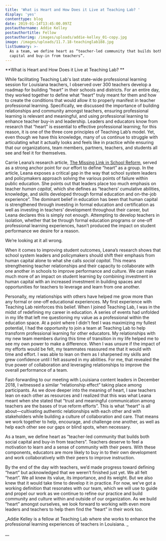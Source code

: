 ```yaml
---
title: 'What is Heart and How Does it Live at Teaching Lab? '
display: 'yes'
contenttype: blog
date: 2019-01-14T13:45:00.097Z
postauthorname: Addie Kelley
postauthortitle: Fellow
postauthorimg: /images/uploads/addie-kelley_01-copy.jpg
image: /images/uploads/11.7.18-teachinglab188.jpg
listSummary: >-
  As a team, we define heart as “teacher-led community that builds both social
  capital and buy-in from teachers”.
---
```

**What is Heart and How Does it Live at Teaching Lab? **

While facilitating Teaching Lab's last state-wide professional learning session for Louisiana teachers, I observed over 300 teachers develop a roadmap for building “heart” in their schools and districts. For an entire day, they worked together to define what “heart” truly meant for them and how to create the conditions that would allow it to properly manifest in teacher professional learning. Specifically, we discussed the importance of building relationships and community amongst teachers, ensuring professional learning is relevant and meaningful, and using professional learning to enhance teacher buy-in and leadership. Leaders and educators know from research that “heart” is essential to effective professional learning; for this reason, it is one of the three core principles of Teaching Lab’s model. Yet, even though we have this knowledge, many of us continue to struggle with articulating what it actually looks and feels like in practice while ensuring that our organizations, team members, partners, teachers, and students all see and feel it for themselves. 

Carrie Leana’s research article, [The Missing Link in School Reform](chrome-extension://oemmndcbldboiebfnladdacbdfmadadm/https://www2.ed.gov/programs/slcp/2011progdirmtg/mislinkinrfm.pdf), served as a strong anchor point for our effort to define “heart” as a group. In the article, Leana exposes a critical gap in the way that school system leaders and policymakers approach solving the various points of failure within public education. She points out that leaders place too much emphasis on teacher _human capital_, which she defines as “teachers’ cumulative abilities, knowledge, and skills developed through formal education and on-the-job experience”. The dominant belief in education has been that human capital is strengthened through investing in formal education and certification as well as investing in teachers’ development throughout their career, but Leana declares this is simply not enough. Attempting to develop teachers in isolation, whether that be through formal education programs or one-off professional learning experiences, hasn’t produced the impact on student performance we desire for a reason. 

We’re looking at it all wrong. 

When it comes to improving student outcomes, Leana’s research shows that school system leaders and policymakers should shift their emphasis from human capital alone to what she calls _social capital_. This means strengthening teacher relationships and their capacity to collaborate with one another in schools to improve performance and culture. We can make much more of an impact on student learning by combining investment in human capital with an increased investment in building spaces and opportunities for teachers to leverage and learn from one another. 

Personally, my relationships with others have helped me grow more than any formal or one-off educational experiences. My first experience with Teaching Lab reinforces this belief. When I joined Teaching Lab, I was in the midst of redefining my career in education. A series of events had unfolded in my life that left me questioning my value as a professional within the education space. At a point where I didn't feel I was maximizing my fullest potential, I had the opportunity to join a team at Teaching Lab to help transform professional learning for other educators. My relationships with my new team members during this time of transition in my life helped me to see my own power to make a difference. When I was unsure if the impact of my efforts would be felt, my teammates reassured me that it would with time and effort. I was able to lean on them as I sharpened my skills and grew confidence until I felt assured in my abilities. For me, that revealed the true power of collaboration and leveraging relationships to improve the overall performance of a team. 

Fast-forwarding to our meeting with Louisiana content leaders in December 2018, I witnessed a similar “relationship effect” taking place among participants. As we dove deeper into the meaning of heart, I saw teachers lean on each other as resources and I realized that this was what Leana meant when she stated that “trust and meaningful communication among teachers are the bases of true reform efforts”. This is what “heart” is all about—cultivating authentic relationships with each other and with stakeholders while building a culture of collaboration and care. That means we work together to help, encourage, and challenge one another, as well as help each other see our gaps or blind spots, when necessary.

As a team, we define heart as “teacher-led community that builds both social capital and buy-in from teachers”. Teachers deserve to feel a motivation to learn and a sense of community with their peers. With these components, educators are more likely to buy in to their own development and work collaboratively with their peers to improve instruction.

By the end of the day with teachers, we’d made progress toward defining “heart” but acknowledged that we weren’t finished just yet. We all felt “heart”. We all knew its value, its importance, and its weight. But we also knew that it would take time to develop it in practice. For now, we’ve got a working definition that resonates with our team, which we will use to guide and propel our work as we continue to refine our practice and build community and culture within and outside of our organization. As we build “heart” amongst ourselves, we look forward to working with even more leaders and teachers to help them find the “heart” in their work too. 

_Addie Kelley is a fellow at Teaching Lab where she works to enhance the professional learning experiences of teachers in Louisiana. _

__
